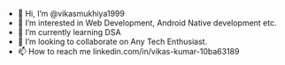 - 👋 Hi, I’m @vikasmukhiya1999
- 👀 I’m interested in Web Development, Android Native development etc. 
- 🌱 I’m currently learning DSA
- 💞️ I’m looking to collaborate on Any Tech Enthusiast.
- 📫 How to reach me linkedin.com/in/vikas-kumar-10ba63189

<!---
vikasmukhiya1999/vikasmukhiya1999 is a ✨ special ✨ repository because its `README.md` (this file) appears on your GitHub profile.
You can click the Preview link to take a look at your changes.
--->
